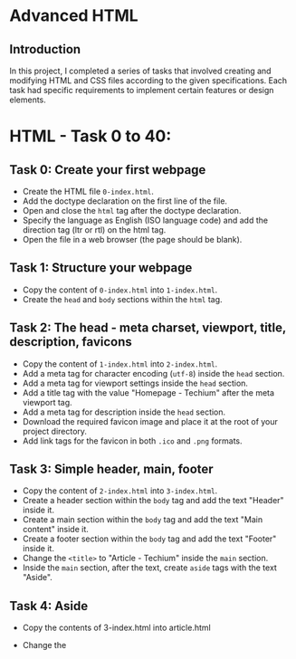 # Advanced HTML

## Introduction
In this project, I completed a series of tasks that involved creating and modifying HTML and CSS files according to the given specifications. Each task had specific requirements to implement certain features or design elements.

# HTML - Task 0 to 40:

## Task 0: Create your first webpage

- Create the HTML file `0-index.html`.
- Add the doctype declaration on the first line of the file.
- Open and close the `html` tag after the doctype declaration.
- Specify the language as English (ISO language code) and add the direction tag (ltr or rtl) on the html tag.
- Open the file in a web browser (the page should be blank).

## Task 1: Structure your webpage

- Copy the content of `0-index.html` into `1-index.html`.
- Create the `head` and `body` sections within the `html` tag.

## Task 2: The head - meta charset, viewport, title, description, favicons

- Copy the content of `1-index.html` into `2-index.html`.
- Add a meta tag for character encoding (`utf-8`) inside the `head` section.
- Add a meta tag for viewport settings inside the `head` section.
- Add a title tag with the value "Homepage - Techium" after the meta viewport tag.
- Add a meta tag for description inside the `head` section.
- Download the required favicon image and place it at the root of your project directory.
- Add link tags for the favicon in both `.ico` and `.png` formats.

## Task 3: Simple header, main, footer

- Copy the content of `2-index.html` into `3-index.html`.
- Create a header section within the `body` tag and add the text "Header" inside it.
- Create a main section within the `body` tag and add the text "Main content" inside it.
- Create a footer section within the `body` tag and add the text "Footer" inside it.
- Change the `<title>` to "Article - Techium" inside the `main` section.
- Inside the `main` section, after the text, create `aside` tags with the text "Aside".

## Task 4: Aside

- Copy the contents of 3-index.html into article.html

- Change the <title> to: Article - Techium

- Inside the <main> tags, after the text, create the <aside> tags with the text "Aside"

## Task 5: Section

- Copy the content of `3-index.html` into `5-index.html`.
- Inside the `main` section, remove the text and create multiple sections with different texts.
- Each section should contain the specified text inside it.

## Task 6: Work, News, Testimonial articles

- Copy the content of `5-index.html` into `6-index.html`.
- Inside the "Works" section, add three article tags with the specified text.
- Inside the "Latest news" section, add three article tags with the specified text.
- Inside the "Testimonials" section, add three article tags with the specified text.

## Task 7: Navigation

- Copy the content of `6-index.html` into `7-index.html`.
- Remove the "Header" text inside the `<header>` tag.
- Create a `<nav>` tag inside the `<header>` tag.

## Task 8: Level 1 headings

- Copy the content of `7-index.html` into `8-index.html`.
- Create a level 1 heading inside the `main` section with the text "Homepage".

## Task 9: Level 2 headings

- Copy the content of `8-index.html` into `9-index.html`.
- Replace the text in each section tag with a level 2 heading with the specified text.

## Task 10: Level 3 headings

- Copy the content of `9-index.html` into `10-index.html`.
- Add level 3 headings with the specified texts in different sections.

## Task 11: Styleguide

- Copy the content of `3-index.html` into `11-styleguide.html`.
- Change the title to "Styleguide - Techium".
- Remove the text from header, main, and footer.
- Create a new section inside the main tag.
- Create a header in this section and add level 2 headings with specified texts.
- Add appropriate HTML tags and content as specified.

## Task 12: Paragraphs

- Copy the content of `10-index.html` into `12-index.html`.
- Add paragraphs with specified texts in different sections.

## Task 13: Styleguide paragraphs

- Copy the content of `11-styleguide.html` into `13-styleguide.html`.
- Add paragraphs with specified texts in the styleguide section.

## Task 14: Span

- Copy the content of `12-index.html` into `14-index.html`.
- Add a span with the specified text before the nav in the header.

## Task 15: Div

- Copy the content of `14-index.html` into `15-index.html`.
- Wrap the contents of the header element with a div.
- Wrap the contents of all section elements with a div.
- Wrap the contents of the footer tag with a div.

## Task 16: Structure your sections

- Copy the content of `15-index.html` into `16-index

.html`.

Inside each section, create appropriate subsections and add content as specified in the task instructions.

## Task 17: Forms

- Copy the content of `16-index.html` into `17-index.html`.
- Inside the main section, create a form with appropriate input fields, labels, and a submit button.
- Add necessary attributes to the form and input fields according to the task instructions.

## Task 18: Images

- Copy the content of `17-index.html` into `18-index.html`.
- Inside the main section, add image elements with appropriate source URLs and alt text.
- Adjust the size of the images using width and height attributes.

## Task 19: Lists

- Copy the content of `18-index.html` into `19-index.html`.
- Inside the main section, create ordered and unordered lists with appropriate list items and nesting.

## Task 20: Tables

- Copy the content of `19-index.html` into `20-index.html`.
- Inside the main section, create a table with appropriate table headers, rows, and data cells.
- Use the colspan and rowspan attributes to merge cells as specified.

## Task 21: Links

- Copy the content of `20-index.html` into `21-index.html`.
- Inside the main section, create links with appropriate href values and link text.
- Add target="_blank" to open the links in a new tab.

## Task 22: CSS Styling

- Copy the content of `21-index.html` into `22-index.html`.
- Create a separate CSS file and link it to the HTML file.
- Add CSS rules to style various elements, such as font color, background color, margins, padding, etc., as specified.

## Task 23: External CSS Framework

- Copy the content of `22-index.html` into `23-index.html`.
- Link an external CSS framework (e.g., Bootstrap) to the HTML file.
- Utilize the classes and components from the CSS framework to style your webpage.

## Task 24: Responsive Design

- Copy the content of `23-index.html` into `24-index.html`.
- Add CSS media queries to create a responsive layout for different screen sizes.
- Adjust the styling and layout of elements to ensure they display properly on various devices.

## Task 25: JavaScript Interactivity

- Copy the content of `24-index.html` into `25-index.html`.
- Add JavaScript code to enhance the interactivity of your webpage.
- Implement event listeners, functions, or any other JavaScript features to add dynamic behavior.

## Task 26: Accessibility

- Copy the content of `13-index.html` into `26-index.html`.
- Ensure your webpage meets accessibility standards.
- Add appropriate alt text to images, use semantic HTML elements, and include ARIA attributes if necessary.

## Task 27: Finalize and Review

- Copy the content of `25-index.html` into `27-index.html`.
- Review your webpage and make any necessary improvements.
- Test your webpage on different browsers and devices to ensure compatibility.


### 28. Horizontal Rule Example

- Copy the content of `26-styleguide.html` into `28-styleguide.html`.
- Add a new line and a comment with the text "Horizontal rule" after the Lists section.
- Create a new section with a level 2 heading "Horizontal rule."
- After the header, create a div and place a horizontal rule inside it.

### 29. Client Quotes

- Copy the content of `27-index.html` into `29-index.html`.
- In the Testimonials section:
  - Replace the text in the first article with a blockquote and cite the author.
  - Repeat the same for the second and third articles.

### 30. Examples of Quotes

- Copy the content of `28-styleguide.html` into `30-styleguide.html`.
- Inside the main after the Horizontal rule section:
  - Add a new line and a comment with the text "Blockquotes."
  - Create a new section with a level 2 heading "Blockquotes."
- After the header, create a div with a level 3 heading "Inline quote" and an inline quote inside it.
- Create another div after the inline quote div with a level 3 heading "Blockquote" and a multiline quote inside it.

### 31. Address and Latest News Authors

- Copy the content of `29-index.html` into `31-index.html`.
- Add the address in the footer after the opening tag.
- In the Latest news section, add the author's name after the last paragraph in each article.

### 32. Typography Section - Using the Correct Tags

- Copy the content of `30-styleguide.html` into `32-styleguide.html`.
- Inside main after the Blockquotes section:
  - Add a new line and a comment with the text "Typography."
  - Create a new section with a level 2 heading "Typography."
- After the header, create a div with the address inside it.
- Create another div with a code block using the pre HTML tag.
- Create another div with a paragraph of text with highlighted words.

### 33. Table

- Copy the content of `32-styleguide.html` into `33-styleguide.html`.
- Inside main after the Typography section:
  - Add a new line and a comment with the text "Table."
  - Create a new section with a level 2 heading "Table."
- After the header, create a table that replicates the given visual.

### 34. Details

- Copy the content of `33-styleguide.html` into `34-styleguide.html`.
- After the Table section, create a new section with a level 2 heading "Details."
- Inside the section, create a div with a level 3 heading "Default" and a details element with the specified content.
- Create another div with a level 3 heading "Open" and an open details element with the specified content.

### 35. Replace Text Logo with Image Logo

- Copy the content of `31-index.html` into `35-index.html`.
- In the header, replace the span with the website name with an image logo.
- In the footer, insert the logo image after the opening tag.

### 36. Add Images to Your Sections

- Copy the content of `35-index.html` into `36-index.html`.
- Add images to various sections as specified in the task description.

### 37. Navbar

- Copy the content of `36-index.html` into `37-index.html`.
- In the header, create a navigation element with a list of menu items and a menu button.

### 38. Product Cards

- Copy the content of `37-index.html` into `38-index.html`.
- In the Works section, create product cards with appropriate content and images.

### 39. Testimonials Section

- Copy the content of `38-index.html` into `39-index.html`.
- In the Testimonials section, create a sliding testimonial section with appropriate content and images.

### 40. Contact Section

- Copy the content of `39-index.html` into `40-index.html`.
- In the Contact section, replace the content with a contact form.

## Authors
This project was realized Christophe Ngan (@Sirothpech)
